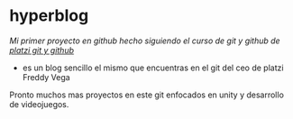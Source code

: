 # hyperblog
*Mi primer proyecto en github hecho siguiendo el curso de git y github de [platzi git y github](http://platzi.com/git "platzi git y github")*

- es un blog sencillo el mismo que encuentras en el git del ceo de platzi Freddy Vega

Pronto muchos mas proyectos en este git enfocados en unity y desarrollo de videojuegos.